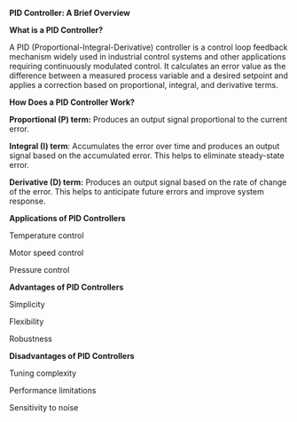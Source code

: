 **PID Controller: A Brief Overview**

**What is a PID Controller?**

A PID (Proportional-Integral-Derivative) controller is a control loop feedback mechanism widely used in industrial control systems and other applications requiring continuously modulated control. It calculates an error value as the difference between a measured process variable and a desired setpoint and applies a correction based on proportional, integral, and derivative terms.  

**How Does a PID Controller Work?**

**Proportional (P) term:** Produces an output signal proportional to the current error.

**Integral (I) term**: Accumulates the error over time and produces an output signal based on the accumulated error. This helps to eliminate steady-state error.

**Derivative (D) term:** Produces an output signal based on the rate of change of the error. This helps to anticipate future errors and improve system response.

**Applications of PID Controllers**

Temperature control

Motor speed control

Pressure control

**Advantages of PID Controllers**

Simplicity

Flexibility 

Robustness

**Disadvantages of PID Controllers**

Tuning complexity

Performance limitations

Sensitivity to noise
